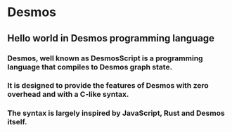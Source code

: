 # Desmos
## Hello world in Desmos programming language

### Desmos, well known as DesmosScript is a programming language that compiles to Desmos graph state.

### It is designed to provide the features of Desmos with zero overhead and with a C-like syntax.

### The syntax is largely inspired by JavaScript, Rust and Desmos itself.